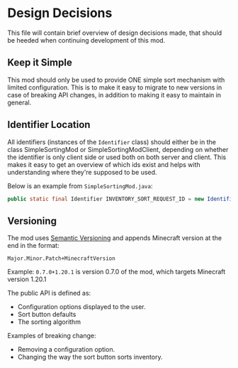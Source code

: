 # Design Decisions

This file will contain brief overview of design decisions made, that should be heeded when continuing development of this mod.

## Keep it Simple
This mod should only be used to provide ONE simple sort mechanism with limited configuration. This is to make it easy
to migrate to new versions in case of breaking API changes, in addition to making it easy to maintain in general.

## Identifier Location

All identifiers (instances of the `Identifier` class) should either be in the class SimpleSortingMod or SimpleSortingModClient, depending
on whether the identifier is only client side or used both on both server and client. This makes it easy to get an
overview of which ids exist and helps with understanding where they're supposed to be used.

Below is an example from `SimpleSortingMod.java`:

```java
public static final Identifier INVENTORY_SORT_REQUEST_ID = new Identifier(ModInfo.MOD_ID, "inventory-sort-request");
```

## Versioning

The mod uses [Semantic Versioning](https://semver.org/spec/v2.0.0.html) and appends Minecraft version at the end in the format:

`Major.Minor.Patch+MinecraftVersion`

Example: `0.7.0+1.20.1` is version 0.7.0 of the mod, which targets Minecraft version 1.20.1

The public API is defined as:
- Configuration options displayed to the user.
- Sort button defaults
- The sorting algorithm

Examples of breaking change:
- Removing a configuration option.
- Changing the way the sort button sorts inventory.
